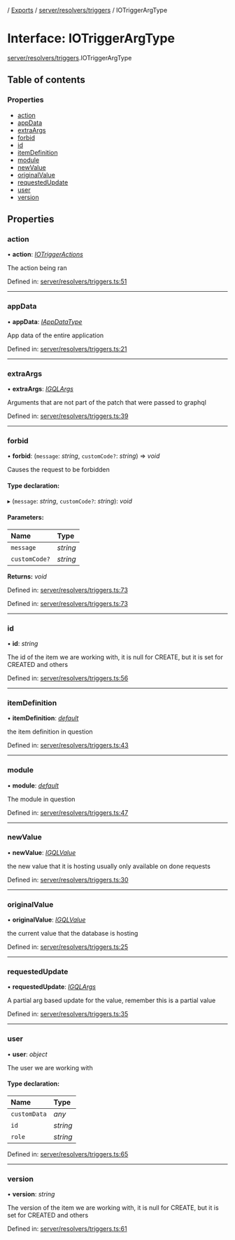[](../README.md) / [Exports](../modules.md) / [server/resolvers/triggers](../modules/server_resolvers_triggers.md) / IOTriggerArgType

# Interface: IOTriggerArgType

[server/resolvers/triggers](../modules/server_resolvers_triggers.md).IOTriggerArgType

## Table of contents

### Properties

- [action](server_resolvers_triggers.iotriggerargtype.md#action)
- [appData](server_resolvers_triggers.iotriggerargtype.md#appdata)
- [extraArgs](server_resolvers_triggers.iotriggerargtype.md#extraargs)
- [forbid](server_resolvers_triggers.iotriggerargtype.md#forbid)
- [id](server_resolvers_triggers.iotriggerargtype.md#id)
- [itemDefinition](server_resolvers_triggers.iotriggerargtype.md#itemdefinition)
- [module](server_resolvers_triggers.iotriggerargtype.md#module)
- [newValue](server_resolvers_triggers.iotriggerargtype.md#newvalue)
- [originalValue](server_resolvers_triggers.iotriggerargtype.md#originalvalue)
- [requestedUpdate](server_resolvers_triggers.iotriggerargtype.md#requestedupdate)
- [user](server_resolvers_triggers.iotriggerargtype.md#user)
- [version](server_resolvers_triggers.iotriggerargtype.md#version)

## Properties

### action

• **action**: [*IOTriggerActions*](../enums/server_resolvers_triggers.iotriggeractions.md)

The action being ran

Defined in: [server/resolvers/triggers.ts:51](https://github.com/onzag/itemize/blob/3efa2a4a/server/resolvers/triggers.ts#L51)

___

### appData

• **appData**: [*IAppDataType*](server.iappdatatype.md)

App data of the entire application

Defined in: [server/resolvers/triggers.ts:21](https://github.com/onzag/itemize/blob/3efa2a4a/server/resolvers/triggers.ts#L21)

___

### extraArgs

• **extraArgs**: [*IGQLArgs*](gql_querier.igqlargs.md)

Arguments that are not part of the patch that were passed to graphql

Defined in: [server/resolvers/triggers.ts:39](https://github.com/onzag/itemize/blob/3efa2a4a/server/resolvers/triggers.ts#L39)

___

### forbid

• **forbid**: (`message`: *string*, `customCode?`: *string*) => *void*

Causes the request to be forbidden

#### Type declaration:

▸ (`message`: *string*, `customCode?`: *string*): *void*

#### Parameters:

Name | Type |
:------ | :------ |
`message` | *string* |
`customCode?` | *string* |

**Returns:** *void*

Defined in: [server/resolvers/triggers.ts:73](https://github.com/onzag/itemize/blob/3efa2a4a/server/resolvers/triggers.ts#L73)

Defined in: [server/resolvers/triggers.ts:73](https://github.com/onzag/itemize/blob/3efa2a4a/server/resolvers/triggers.ts#L73)

___

### id

• **id**: *string*

The id of the item we are working with, it is null for
CREATE, but it is set for CREATED and others

Defined in: [server/resolvers/triggers.ts:56](https://github.com/onzag/itemize/blob/3efa2a4a/server/resolvers/triggers.ts#L56)

___

### itemDefinition

• **itemDefinition**: [*default*](../classes/base_root_module_itemdefinition.default.md)

the item definition in question

Defined in: [server/resolvers/triggers.ts:43](https://github.com/onzag/itemize/blob/3efa2a4a/server/resolvers/triggers.ts#L43)

___

### module

• **module**: [*default*](../classes/base_root_module.default.md)

The module in question

Defined in: [server/resolvers/triggers.ts:47](https://github.com/onzag/itemize/blob/3efa2a4a/server/resolvers/triggers.ts#L47)

___

### newValue

• **newValue**: [*IGQLValue*](gql_querier.igqlvalue.md)

the new value that it is hosting usually only available
on done requests

Defined in: [server/resolvers/triggers.ts:30](https://github.com/onzag/itemize/blob/3efa2a4a/server/resolvers/triggers.ts#L30)

___

### originalValue

• **originalValue**: [*IGQLValue*](gql_querier.igqlvalue.md)

the current value that the database is hosting

Defined in: [server/resolvers/triggers.ts:25](https://github.com/onzag/itemize/blob/3efa2a4a/server/resolvers/triggers.ts#L25)

___

### requestedUpdate

• **requestedUpdate**: [*IGQLArgs*](gql_querier.igqlargs.md)

A partial arg based update for the value, remember this is a partial
value

Defined in: [server/resolvers/triggers.ts:35](https://github.com/onzag/itemize/blob/3efa2a4a/server/resolvers/triggers.ts#L35)

___

### user

• **user**: *object*

The user we are working with

#### Type declaration:

Name | Type |
:------ | :------ |
`customData` | *any* |
`id` | *string* |
`role` | *string* |

Defined in: [server/resolvers/triggers.ts:65](https://github.com/onzag/itemize/blob/3efa2a4a/server/resolvers/triggers.ts#L65)

___

### version

• **version**: *string*

The version of the item we are working with, it is null for
CREATE, but it is set for CREATED and others

Defined in: [server/resolvers/triggers.ts:61](https://github.com/onzag/itemize/blob/3efa2a4a/server/resolvers/triggers.ts#L61)
